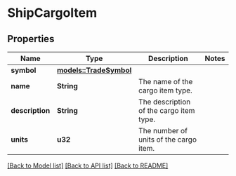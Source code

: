 # ShipCargoItem

## Properties

Name | Type | Description | Notes
------------ | ------------- | ------------- | -------------
**symbol** | [**models::TradeSymbol**](TradeSymbol.md) |  | 
**name** | **String** | The name of the cargo item type. | 
**description** | **String** | The description of the cargo item type. | 
**units** | **u32** | The number of units of the cargo item. | 

[[Back to Model list]](../README.md#documentation-for-models) [[Back to API list]](../README.md#documentation-for-api-endpoints) [[Back to README]](../README.md)


